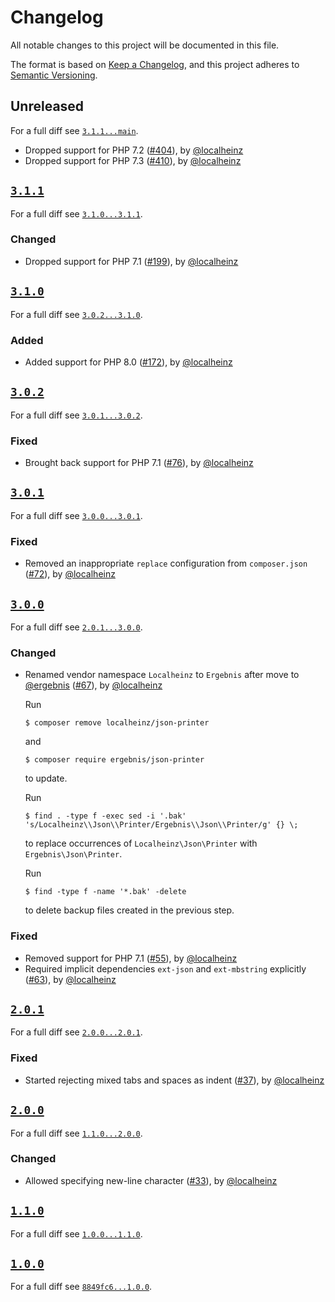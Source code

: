 # Changelog

All notable changes to this project will be documented in this file.

The format is based on [Keep a Changelog](https://keepachangelog.com/en/1.0.0/), and this project adheres to [Semantic Versioning](https://semver.org/spec/v2.0.0.html).

## Unreleased

For a full diff see [`3.1.1...main`][3.1.1...main].

- Dropped support for PHP 7.2 ([#404]), by [@localheinz]
- Dropped support for PHP 7.3 ([#410]), by [@localheinz]

## [`3.1.1`][3.1.1]

For a full diff see [`3.1.0...3.1.1`][3.1.0...3.1.1].

### Changed

- Dropped support for PHP 7.1 ([#199]), by [@localheinz]

## [`3.1.0`][3.1.0]

For a full diff see [`3.0.2...3.1.0`][3.0.2...3.1.0].

### Added

- Added support for PHP 8.0 ([#172]), by [@localheinz]

## [`3.0.2`][3.0.2]

For a full diff see [`3.0.1...3.0.2`][3.0.1...3.0.2].

### Fixed

- Brought back support for PHP 7.1 ([#76]), by [@localheinz]

## [`3.0.1`][3.0.1]

For a full diff see [`3.0.0...3.0.1`][3.0.0...3.0.1].

### Fixed

- Removed an inappropriate `replace` configuration from `composer.json` ([#72]), by [@localheinz]

## [`3.0.0`][3.0.0]

For a full diff see [`2.0.1...3.0.0`][2.0.1...3.0.0].

### Changed

- Renamed vendor namespace `Localheinz` to `Ergebnis` after move to [@ergebnis] ([#67]), by [@localheinz]

  Run

  ```
  $ composer remove localheinz/json-printer
  ```

  and

  ```
  $ composer require ergebnis/json-printer
  ```

  to update.

  Run

  ```
  $ find . -type f -exec sed -i '.bak' 's/Localheinz\\Json\\Printer/Ergebnis\\Json\\Printer/g' {} \;
  ```

  to replace occurrences of `Localheinz\Json\Printer` with `Ergebnis\Json\Printer`.

  Run

  ```
  $ find -type f -name '*.bak' -delete
  ```

  to delete backup files created in the previous step.

### Fixed

- Removed support for PHP 7.1 ([#55]), by [@localheinz]
- Required implicit dependencies `ext-json` and `ext-mbstring` explicitly ([#63]), by [@localheinz]

## [`2.0.1`][2.0.1]

For a full diff see [`2.0.0...2.0.1`][2.0.0...2.0.1].

### Fixed

- Started rejecting mixed tabs and spaces as indent ([#37]), by [@localheinz]

## [`2.0.0`][2.0.0]

For a full diff see [`1.1.0...2.0.0`][1.1.0...2.0.0].

### Changed

- Allowed specifying new-line character ([#33]), by [@localheinz]

## [`1.1.0`][1.1.0]

For a full diff see [`1.0.0...1.1.0`][1.0.0...1.1.0].

## [`1.0.0`][1.0.0]

For a full diff see [`8849fc6...1.0.0`][8849fc6...1.0.0].

[1.0.0]: https://github.com/ergebnis/json-printer/releases/tag/1.0.0
[1.1.0]: https://github.com/ergebnis/json-printer/releases/tag/1.1.0
[2.0.0]: https://github.com/ergebnis/json-printer/releases/tag/2.0.0
[2.0.1]: https://github.com/ergebnis/json-printer/releases/tag/2.0.1
[3.0.0]: https://github.com/ergebnis/json-printer/releases/tag/3.0.0
[3.0.1]: https://github.com/ergebnis/json-printer/releases/tag/3.0.1
[3.0.2]: https://github.com/ergebnis/json-printer/releases/tag/3.0.2
[3.1.0]: https://github.com/ergebnis/json-printer/releases/tag/3.1.0
[3.1.1]: https://github.com/ergebnis/json-printer/releases/tag/3.1.1

[8849fc6...1.0.0]: https://github.com/ergebnis/json-printer/compare/8849fc6...1.0.0
[1.0.0...1.1.0]: https://github.com/ergebnis/json-printer/compare/1.0.0...1.1.0
[1.1.0...2.0.0]: https://github.com/ergebnis/json-printer/compare/1.1.0...2.0.0
[2.0.0...2.0.1]: https://github.com/ergebnis/json-printer/compare/2.0.0...2.0.1
[2.0.1...3.0.0]: https://github.com/ergebnis/json-printer/compare/2.0.1...3.0.0
[3.0.0...3.0.1]: https://github.com/ergebnis/json-printer/compare/3.0.0...3.0.1
[3.0.1...3.0.2]: https://github.com/ergebnis/json-printer/compare/3.0.1...3.0.2
[3.0.2...3.1.0]: https://github.com/ergebnis/json-printer/compare/3.0.2...3.1.0
[3.1.0...3.1.1]: https://github.com/ergebnis/json-printer/compare/3.1.0...3.1.1
[3.1.1...main]: https://github.com/ergebnis/json-printer/compare/3.1.1...main

[#33]: https://github.com/ergebnis/json-printer/pull/33
[#37]: https://github.com/ergebnis/json-printer/pull/37
[#55]: https://github.com/ergebnis/json-printer/pull/55
[#63]: https://github.com/ergebnis/json-printer/pull/63
[#67]: https://github.com/ergebnis/json-printer/pull/67
[#72]: https://github.com/ergebnis/json-printer/pull/72
[#76]: https://github.com/ergebnis/json-printer/pull/77
[#172]: https://github.com/ergebnis/json-printer/pull/172
[#199]: https://github.com/ergebnis/json-printer/pull/199
[#404]: https://github.com/ergebnis/json-printer/pull/404
[#410]: https://github.com/ergebnis/json-printer/pull/410

[@ergebnis]: https://github.com/ergebnis
[@localheinz]: https://github.com/localheinz
